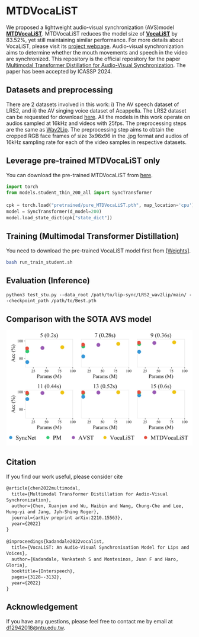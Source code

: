 # MTDVocaLiST
We proposed a lightweight audio-visual synchronization (AVS)model **[MTDVocaLiST](https://arxiv.org/abs/2210.15563)**. MTDVocaLiST reduces the model size of **[VocaLiST](https://github.com/vskadandale/vocalist)** by 83.52%, yet still maintaining similar performance. For more details about VocaLiST, please visit its [project webpage](https://ipcv.github.io/VocaLiST/).
Audio-visual synchronization aims to determine whether the mouth movements and speech in the video are synchronized. This repository is the official repository for the paper
[Multimodal Transformer Distillation for Audio-Visual Synchronization](https://arxiv.org/abs/2210.15563). The paper has been accepted by ICASSP 2024.

## Datasets and preprocessing
There are 2 datasets involved in this work: i) The AV speech dataset of LRS2, and ii) the AV singing voice dataset of Acappella. The LRS2 dataset can be requested for download [here](https://www.robots.ox.ac.uk/~vgg/data/lip_reading/lrs2.html). All the models in this work operate on audios sampled at 16kHz and videos with 25fps. The preprocessing steps are the same as [Wav2Lip](https://github.com/Rudrabha/Wav2Lip/blob/master/preprocess.py). The preprocessing step aims to obtain the cropped RGB face frames of size 3x96x96 in the .jpg format and audios of 16kHz sampling rate for each of the video samples in respective datasets.

## Leverage pre-trained MTDVocaLiST only
You can download the pre-trained MTDVocaLiST from [here](https://github.com/xjchenGit/MTDVocaLiST/releases/download/v1.0/pure_MTDVocaLiST.pth).
```python
import torch
from models.student_thin_200_all import SyncTransformer

cpk = torch.load("pretrained/pure_MTDVocaLiST.pth", map_location='cpu')
model = SyncTransformer(d_model=200)
model.load_state_dict(cpk["state_dict"])
```

## Training (Multimodal Transformer Distillation)
You need to download the pre-trained VocaLiST model first from [[Weights]](https://drive.google.com/drive/folders/1-g4qHUNNcCZpmSqEflKMxPMvwnn9e88N?usp=sharing).

```bash
bash run_train_student.sh
```

## Evaluation (Inference)

```
python3 test_stu.py --data_root /path/to/lip-sync/LRS2_wav2lip/main/ --checkpoint_path /path/to/Best.pth
```

## Comparison with the SOTA AVS model

<div class="center" style="text-align: center">
    <div class="center col-md-8" style="text-align: center">
        <img src="figures/size_and_acc.jpg"/>
    </div>
</div>

## Citation
If you find our work useful, please consider cite
```
@article{chen2022multimodal,
  title={Multimodal Transformer Distillation for Audio-Visual Synchronization},
  author={Chen, Xuanjun and Wu, Haibin and Wang, Chung-Che and Lee, Hung-yi and Jang, Jyh-Shing Roger},
  journal={arXiv preprint arXiv:2210.15563},
  year={2022}
}

@inproceedings{kadandale2022vocalist,
  title={VocaLiST: An Audio-Visual Synchronisation Model for Lips and Voices},
  author={Kadandale, Venkatesh S and Montesinos, Juan F and Haro, Gloria},
  booktitle={Interspeech},
  pages={3128--3132},
  year={2022}
}
```
## Acknowledgement
If you have any questions, please feel free to contact me by email at d12942018@ntu.edu.tw.
